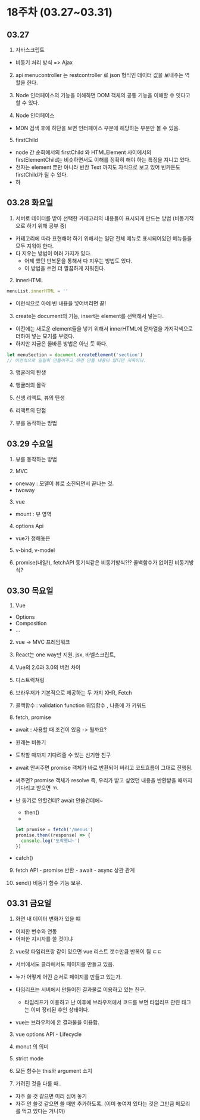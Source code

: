 # 18주차 (03.27~03.31)

## 03.27

1. 자바스크립트

- 비동기 처리 방식 => Ajax

2. api menucontroller 는 restcontroller 로 json 형식인 데이터 값을 보내주는 역할을 한다.

3. Node 인터페이스의 기능을 이해하면 DOM 객체의 공통 기능을 이해할 수 잇다고 할 수 있다.

4. Node 인터페이스

- MDN 검색 후에 하단을 보면 인터페이스 부분에 해당하는 부분만 볼 수 있음.

5. firstChild

- node 간 순회에서의 firstChild 와 HTMLElement 사이에서의 firstElementChild는 비슷하면서도 이해를 정확히 해야 하는 특징을 지니고 있다.
- 전자는 element 뿐만 아니라 빈칸 Text 까지도 자식으로 보고 있어 빈카돈도 firstChild가 될 수 있다.
- 하

## 03.28 화요일

1. 서버로 데이터를 받아 선택한 카테고리의 내용들이 표시되게 만드는 방법 (비동기적으로 하기 위해 공부 중)

- 카테고리에 따라 표현해야 하기 위해서는 일단 전체 메뉴로 표시되어있던 메뉴들을 모두 지워야 한다.
- 다 지우는 방법이 여러 가지가 있다.
  - 어제 했던 반복문을 통해서 다 지우는 방법도 있다.
  - 이 방법을 쓰면 더 깔끔하게 지워진다.

2. innerHTML

```javascript
menuList.innerHTML = ''
```

- 이런식으로 아예 빈 내용을 넣어버리면 끝!

3. create는 document의 기능, insert는 element를 선택해서 넣는다.

- 이전에는 새로운 element들을 넣기 위해서 innerHTML에 문자열을 가지각색으로 더하여 넣는 묘기를 부렸다.
- 하지만 지금은 올바른 방법은 아닌 듯 하다.

```js
let menuSection = document.createElement('section')
// 이런식으로 일일히 만들어주고 하면 만들 내용이 많다면 지옥이다.
```

3. 앵귤러의 탄생

4. 앵귤러의 몰락

5. 신생 리액트, 뷰의 탄생

6. 리액트의 단점

7. 뷰를 동작하는 방법

## 03.29 수요일

1. 뷰를 동작하는 방법

2. MVC

- oneway : 모델이 뷰로 소진되면서 끝나는 것.
- twoway

3. vue

- mount : 뷰 영역

4. options Api

- vue가 정해놓은

5. v-bind, v-model

6. promise(내일!), fetchAPI 동기식같은 비동기방식?!? 콜백함수가 없어진 비동기방식?

## 03.30 목요일

1. Vue

- Options
- Composition
- ...

2. vue -> MVC 프레임워크

3. React는 one way만 지원. jsx, 바벨스크립트,

4. Vue의 2.0과 3.0의 버전 차이

5. 디스트럭쳐링

6. 브라우저가 기본적으로 제공하는 두 가지 XHR, Fetch

7. 콜백함수 : validation function 위임함수 , 나중에 가 키워드

8. fetch, promise

- await : 사용할 때 조건이 있음 -> 뭘까요?

- 원래는 비동기

- 도착할 때까지 기다려줄 수 있는 신기한 친구

- await 안써주면 promise 객체가 바로 반환되어 버리고 코드흐름이 그대로 진행됨.
- 써주면? promise 객체가 resolve 즉, 우리가 받고 싶었던 내용을 반환받을 때까지 기다리고 받으면 ㄲ.

- 난 동기로 안할건데? await 안쓸건데에~
  - then()
  -
  ```js
  let promise = fetch('/menus')
  promise.then((response) => {
    console.log('도착햇냐~')
  })
  ```
- catch()

9. fetch API - promise 반환 - await - async 상관 관계

10. send() 비동기 함수 기능 보유.

## 03.31 금요일

1. 화면 내 데이터 변화가 있을 떄

- 어떠한 변수와 연동
- 어떠한 지시자를 쓸 것이냐

2. vue랑 타임리프랑 같이 있으면 vue 리스트 갯수만큼 반복이 됨 ㄷㄷ

- 서버에서도 클라에서도 페이지를 만들고 있음.
- 누가 어떻게 어떤 순서로 페이지를 만들고 있는가.

- 타임리프는 서버에서 만들어진 결과물로 이용하고 있는 친구.

  - 타임리프가 이용하고 난 이후에 브라우저에서 코드를 보면 타임리프 관련 태그는 이미 정리된 후인 상태이다.

- vue는 브라우저에 온 결과물을 이용함.

3. vue options API - Lifecycle

4. monut 의 의미

5. strict mode

6. 모든 함수는 this와 argument 소지

7. 가려진 것을 다룰 때..

- 자주 쓸 것 같으면 미리 심어 놓기
- 자주 안 쓸것 같으면 쓸 때만 추가하도록. (이미 놓여져 있다는 것은 그만큼 메모리를 먹고 있다는 거니까)
